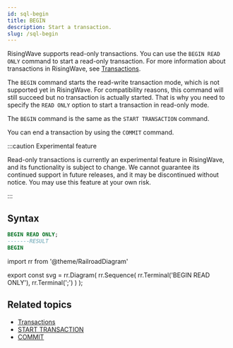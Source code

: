 ```yaml
---
id: sql-begin
title: BEGIN
description: Start a transaction.
slug: /sql-begin
---
```

<head>
  <link rel="canonical" href="https://docs.risingwave.com/docs/current/sql-begin/" />
</head>

RisingWave supports read-only transactions. You can use the `BEGIN READ ONLY` command to start a read-only transaction. For more information about transactions in RisingWave, see [Transactions](/concepts/transactions.md).

The `BEGIN` command starts the read-write transaction mode, which is not supported yet in RisingWave. For compatibility reasons, this command will still succeed but no transaction is actually started. That is why you need to specify the `READ ONLY` option to start a transaction in read-only mode.

The `BEGIN` command is the same as the `START TRANSACTION` command.

You can end a transaction by using the `COMMIT` command.

:::caution Experimental feature

Read-only transactions is currently an experimental feature in RisingWave, and its functionality is subject to change. We cannot guarantee its continued support in future releases, and it may be discontinued without notice. You may use this feature at your own risk.

:::

## Syntax

```sql
BEGIN READ ONLY;
-------RESULT
BEGIN
```

import rr from '@theme/RailroadDiagram'

export const svg = rr.Diagram(
    rr.Sequence(
        rr.Terminal('BEGIN READ ONLY'),
        rr.Terminal(';')
    )
);

<drawer SVG={svg} />

## Related topics

- [Transactions](/concepts/transactions.md)
- [START TRANSACTION](/sql/commands/sql-start-transaction.md)
- [COMMIT](/sql/commands/sql-commit.md)
